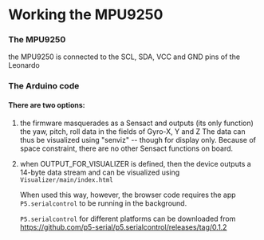 # Working the MPU9250

### The MPU9250 

the MPU9250 is connected to the SCL, SDA, VCC and GND pins of the Leonardo

### The Arduino code

#### There are  two options:
1. the firmware masquerades as a Sensact and outputs (its only function) the yaw, pitch, roll data in the fields of Gyro-X, Y and Z
   The data can thus be visualized using "senviz" -- though for display only.
   Because of space constraint, there are no other Sensact functions on board.
   
2. when OUTPUT_FOR_VISUALIZER is defined, then the device outputs a 14-byte data stream
	and can be visualized using `Visualizer/main/index.html`

	When used this way, however, the browser code requires the app `P5.serialcontrol` to be running in the background.

	`P5.serialcontrol` for different platforms can be downloaded from https://github.com/p5-serial/p5.serialcontrol/releases/tag/0.1.2
